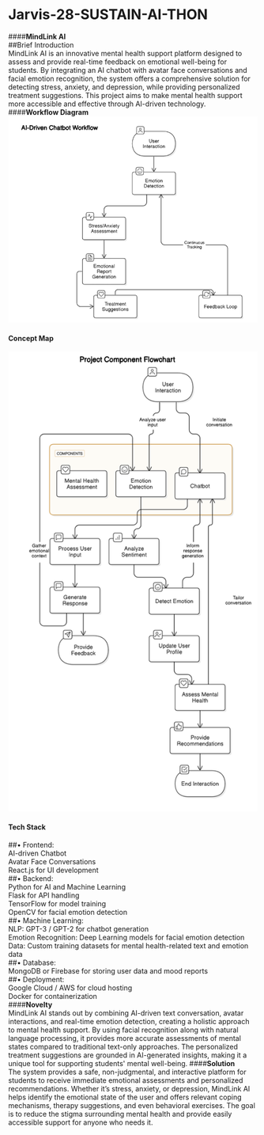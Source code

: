 # Jarvis-28-SUSTAIN-AI-THON
####**MindLink AI**
<br>
##Brief Introduction<br>
MindLink AI is an innovative mental health support platform designed to assess and provide real-time feedback on emotional well-being for students. By integrating an AI chatbot with avatar face conversations and facial emotion recognition, the system offers a comprehensive solution for detecting stress, anxiety, and depression, while providing personalized treatment suggestions. This project aims to make mental health support more accessible and effective through AI-driven technology.<br>
####**Workflow Diagram**<br>
 ![Image Alt](https://github.com/naveenkumar2194/Jarvis-28-SUSTAIN-AI-THON/blob/85a69942c229e8d389326c97dac78e3bfcb55683/Screenshot%202025-01-20%20222107.png)<br>
#### **Concept Map**<br>
 ![Image Alt](https://github.com/naveenkumar2194/Jarvis-28-SUSTAIN-AI-THON/blob/85a69942c229e8d389326c97dac78e3bfcb55683/diagram-export-20-1-2025-10_23_14-pm.png)
#### **Tech Stack**<br>
##•	Frontend:<br>
    AI-driven Chatbot<br>
    Avatar Face Conversations<br>
    React.js for UI development<br>
##•	Backend:<br>
    Python for AI and Machine Learning<br>
    Flask for API handling<br>
    TensorFlow  for model training<br>
    OpenCV for facial emotion detection<br>
##•	Machine Learning:<br>
    NLP: GPT-3 / GPT-2 for chatbot generation<br>
    Emotion Recognition: Deep Learning models for facial emotion detection<br>
    Data: Custom training datasets for mental health-related text and emotion data<br>
##•	Database:<br>
    MongoDB or Firebase for storing user data and mood reports<br>
##•	Deployment:<br>
    Google Cloud / AWS for cloud hosting<br>
    Docker for containerization<br>
####**Novelty**<br>
MindLink AI stands out by combining AI-driven text conversation, avatar interactions, and real-time emotion detection, creating a holistic approach to mental health support. By using facial recognition along with natural language processing, it provides more accurate assessments of mental states compared to traditional text-only approaches. The personalized treatment suggestions are grounded in AI-generated insights, making it a unique tool for supporting students' mental well-being.
####**Solution**<br>
The system provides a safe, non-judgmental, and interactive platform for students to receive immediate emotional assessments and personalized recommendations. Whether it’s stress, anxiety, or depression, MindLink AI helps identify the emotional state of the user and offers relevant coping mechanisms, therapy suggestions, and even behavioral exercises. The goal is to reduce the stigma surrounding mental health and provide easily accessible support for anyone who needs it.
